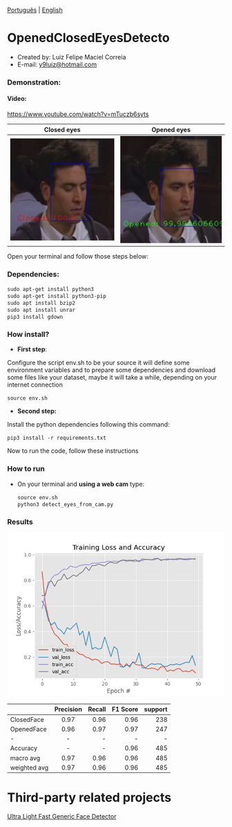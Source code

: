 [Português](https://github.com/y9luiz/OpenedClosedEyesDetector/blob/main/README.md) | [English](https://github.com/y9luiz/OpenedClosedEyesDetector/blob/main/README.md) 

# OpenedClosedEyesDetecto

* Created by: Luiz Felipe Maciel Correia
* E-mail: y9luiz@hotmail.com


### Demonstration:

#### Video: 

https://www.youtube.com/watch?v=mTuczb6syts

Closed eyes            |  Opened eyes
:-------------------------:|:-------------------------:
![](demo_closed_img.jpg)  |  ![](demo_opened_img.jpg)

Open your terminal and follow those steps below:


### Dependencies:

    sudo apt-get install python3
    sudo apt-get install python3-pip
    sudo apt install bzip2
    sudo apt install unrar
    pip3 install gdown

### How install?

*   <b>First step</b>:

Configure the script env.sh to be your source it will define some environment variables and to prepare some dependencies and download some files like your dataset, maybe it will take a while, depending on your internet connection

    source env.sh

*   <b>Second step:</b>

Install the python dependencies following this command:

    pip3 install -r requirements.txt

Now to run the code, follow these instructions

### How to run

*   On your terminal and <b>using a web cam</b> type:


    ```
    source env.sh
    python3 detect_eyes_from_cam.py
    ```

### Results

![imagem](plot_novo.png)

|      |  Precision  |    Recall    |    F1 Score       |   support       |
| :---         |     :---:      |          ---: |      ---:  |     ---:  |
| ClosedFace   | 0.97     |  0.96   | 0.96      |     238      |
| OpenedFace     | 0.96       | 0.97    |      0.97    |     247      |
| -     | -       | -    |      -    |     -     |
| Accuracy     |   -     | -    |      0.96    |     485      |
| macro avg     | 0.97       | 0.96    |      0.96    |     485      |
| weighted avg     | 0.97       | 0.96    |      0.96    |     485      |

# Third-party related projects


[Ultra Light Fast Generic Face Detector](https://github.com/Linzaer/Ultra-Light-Fast-Generic-Face-Detector-1MB)
